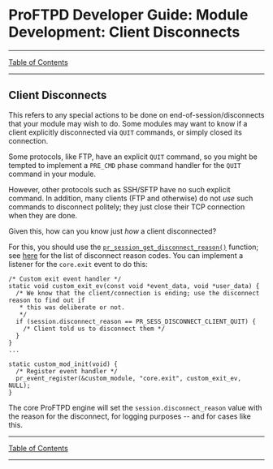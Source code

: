 # ProFTPD Developer Guide: Module Development: Client Disconnects

---

[Table of Contents](../toc.md)

---

## Client Disconnects

This refers to any special actions to be done on end-of-session/disconnects
that your module may wish to do.  Some modules may want to know if a client
explicitly disconnected via `QUIT` commands, or simply closed its connection.

Some protocols, like FTP, have an explicit `QUIT` command, so you might be
tempted to implement a `PRE_CMD` phase command handler for the `QUIT` command
in your module.

However, other protocols such as SSH/SFTP have no such explicit command.  In
addition, many clients (FTP and otherwise) do not _use_ such commands to
disconnect politely; they just close their TCP connection when they are done.

Given this, how can you know just _how_ a client disconnected?

For this, you should use the [`pr_session_get_disconnect_reason()`](https://github.com/proftpd/proftpd/blob/master/src/session.c#L156) function; see [here](https://github.com/proftpd/proftpd/blob/master/include/session.h#L28) for the list
of disconnect reason codes.  You can implement a listener for the `core.exit`
event to do this:
```
/* Custom exit event handler */
static void custom_exit_ev(const void *event_data, void *user_data) {
  /* We know that the client/connection is ending; use the disconnect reason to find out if
   * this was deliberate or not.
   */
  if (session.disconnect_reason == PR_SESS_DISCONNECT_CLIENT_QUIT) {
    /* Client told us to disconnect them */
  }
}
...

static custom_mod_init(void) {
  /* Register event handler */
  pr_event_register(&custom_module, "core.exit", custom_exit_ev, NULL);
}
```

The core ProFTPD engine will set the `session.disconnect_reason` value with the
reason for the disconnect, for logging purposes -- and for cases like this.

---

[Table of Contents](../toc.md)

---
